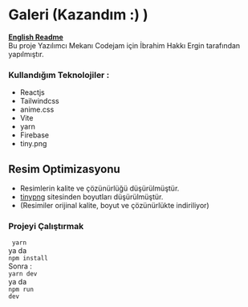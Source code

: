 # Galeri (Kazandım :) )
[**English Readme**](https://github.com/06ergin06/codejam-gallery/blob/main/README.eng.md) <br>
Bu proje Yazılımcı Mekanı Codejam için İbrahim Hakkı Ergin tarafından yapılmıştır.

### Kullandığım Teknolojiler : 
- Reactjs
- Tailwindcss
- anime.css
- Vite
- yarn
- Firebase
- tiny.png
## Resim Optimizasyonu
- Resimlerin kalite ve çözünürlüğü düşürülmüştür.
- [tinypng](https://tinypng.com/) sitesinden boyutları düşürülmüştür.
- (Resimiler orijinal kalite, boyut ve çözünürlükte indiriliyor)

### Projeyi Çalıştırmak
<code> yarn </code> <br>
ya da  <br>
<code>npm install</code> <br>
Sonra :  <br>
<code>yarn dev</code> <br>
ya da <br>
<code>npm run dev</code>
 
